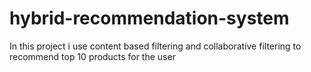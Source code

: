 # hybrid-recommendation-system
In this project i use content based filtering and collaborative filtering to recommend top 10 products for the user
